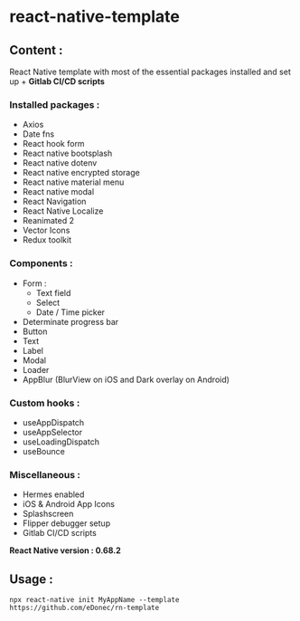 # react-native-template

## Content :

React Native template with most of the essential packages installed and set up + **Gitlab CI/CD scripts**

### Installed packages :

- Axios
- Date fns
- React hook form
- React native bootsplash
- React native dotenv
- React native encrypted storage
- React native material menu
- React native modal
- React Navigation
- React Native Localize
- Reanimated 2
- Vector Icons
- Redux toolkit

### Components :

- Form :
  - Text field
  - Select
  - Date / Time picker
- Determinate progress bar
- Button
- Text
- Label
- Modal
- Loader
- AppBlur (BlurView on iOS and Dark overlay on Android)

### Custom hooks :

- useAppDispatch
- useAppSelector
- useLoadingDispatch
- useBounce

### Miscellaneous :

- Hermes enabled
- iOS & Android App Icons
- Splashscreen
- Flipper debugger setup
- Gitlab CI/CD scripts

**React Native version : 0.68.2**

## Usage :

`npx react-native init MyAppName --template https://github.com/eDonec/rn-template`
